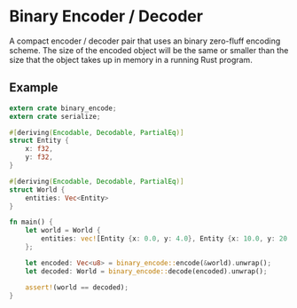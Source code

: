 # Binary Encoder / Decoder

A compact encoder / decoder pair that uses an binary zero-fluff encoding scheme.
The size of the encoded object will be the same or smaller than the size that
the object takes up in memory in a running Rust program.

## Example

```rust
extern crate binary_encode;
extern crate serialize;

#[deriving(Encodable, Decodable, PartialEq)]
struct Entity {
    x: f32,
    y: f32,
}

#[deriving(Encodable, Decodable, PartialEq)]
struct World {
    entities: Vec<Entity>
}

fn main() {
    let world = World {
        entities: vec![Entity {x: 0.0, y: 4.0}, Entity {x: 10.0, y: 20.5}]
    };

    let encoded: Vec<u8> = binary_encode::encode(&world).unwrap();
    let decoded: World = binary_encode::decode(encoded).unwrap();

    assert!(world == decoded);
}

```
